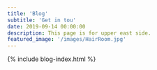 ```yaml
---
title: 'Blog'
subtitle: 'Get in tou'
date: 2019-09-14 00:00:00
description: This page is for upper east side.
featured_image: '/images/HairRoom.jpg'
---
```

{% include blog-index.html %}